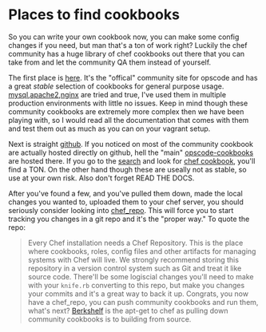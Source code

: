 # Places to find cookbooks

So you can write your own cookbook now, you can make some config changes if you need, but man that's a ton of work right?  Luckily the chef community has a huge library of chef cookbooks out there that you can take from and let the community QA them instead of yourself.

The first place is [here](http://community.opscode.com/). It's the "offical" community site for opscode and has a great _stable_ selection of cookbooks for general purpose usage. [mysql](http://community.opscode.com/cookbooks/mysql),[apache2](http://community.opscode.com/cookbooks/apache2),[nginx](http://community.opscode.com/cookbooks/nginx) are tried and true, I've used them in multiple production environments with little no issues. Keep in mind though these community cookbooks are extremely more complex then we have been playing with, so I would read all the documentation that comes with them and test them out as much as you can on your vagrant setup.

Next is straight [github](http://github.com). If you noticed on most of the community cookbook are actually hosted directly on github, hell the "main" [opscode-cookbooks](https://github.com/opscode-cookbooks/) are hosted there. If you go to the [search](https://github.com/search) and look for [chef cookbook](https://github.com/search?q=chef+cookbook&type=Repositories&ref=searchresults), you'll find a TON. On the other hand though these are useally not as stable, so use at your own risk. Also don't forget READ THE DOCS.

After you've found a few, and you've pulled them down, made the local changes you wanted to, uploaded them to your chef server, you should seriously consider looking into [chef_repo](https://github.com/opscode/chef-repo). This will force you to start tracking you changes in a git repo and it's the "proper way." To quote the repo:
> Every Chef installation needs a Chef Repository. This is the place where cookbooks, roles, config files and other artifacts for managing systems with Chef will live. We strongly recommend storing this repository in a version control system such as Git and treat it like source code.
There'll be some logiscial changes you'll need to make with your `knife.rb` converting to this repo, but make you changes your commits and it's a great way to back it up. Congrats, you now have a chef_repo, you can push community cookbooks and run them, what's next? [Berkshelf](part5/16-berkshelf-primer.md) is the apt-get to chef as pulling down community cookbooks is to building from source.
